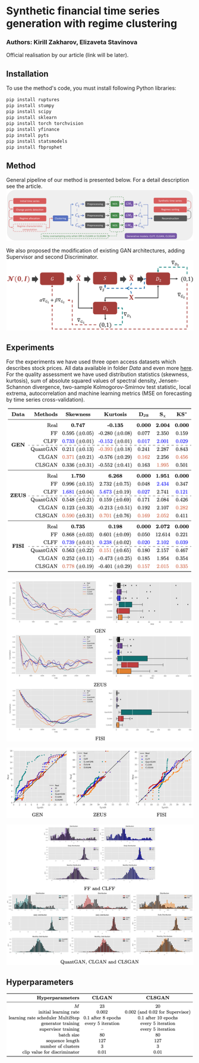 # Synthetic financial time series generation with regime clustering
### Authors: Kirill Zakharov, Elizaveta Stavinova

Official realisation by our article (link will be later).
## Installation
To use the method's code, you must install following Python libraries:
```
pip install ruptures
pip install stumpy
pip install scipy
pip install sklearn
pip install torch torchvision
pip install yfinance
pip install pyts
pip install statsmodels
pip install fbprophet
```


## Method
General pipeline of our method is presented below. For a detail description see the article.
![Pipeline](https://github.com/kirillzx/CLSGAN/blob/main/images/pipeline_V3-1.png)

We also proposed the modification of existing GAN architectures, adding Supervisor and second Discriminator.
![CLSGAN](https://github.com/kirillzx/CLSGAN/blob/main/images/CLS-GAN_Pipeline-1.png)

## Experiments
For the experiments we have used three open access datasets which describes stock prices. All data available in folder *Data* and even more [here](https://www.kaggle.com/datasets/borismarjanovic/price-volume-data-for-all-us-stocks-etfs).
For the quality assessment we have used distribution statistics (skewness, kurtosis), sum of absolute squared values of spectral density, Jensen-Schannon divergence, two-sample Kolmogorov-Smirnov test statistic, local extrema, autocorrelation and machine learning metrics (MSE on forecasting by time series cross-validation).

![Table](https://github.com/kirillzx/CLSGAN/blob/main/images/table.png)

![Autocorr](https://github.com/kirillzx/CLSGAN/blob/main/images/autocorr.png)

![LocalExtrema](https://github.com/kirillzx/CLSGAN/blob/main/images/local_extrema.png)

![Distr](https://github.com/kirillzx/CLSGAN/blob/main/images/distributions.png)


## Hyperparameters
![Hypers](https://github.com/kirillzx/CLSGAN/blob/main/images/hypers.png) 
